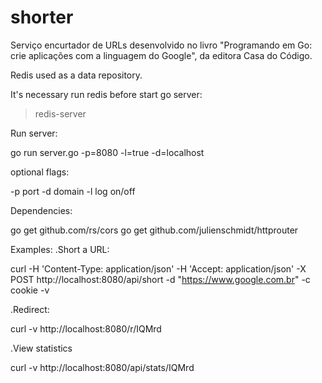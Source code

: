 # shorter

Serviço encurtador de URLs desenvolvido no livro "Programando em Go: crie aplicações com a linguagem do Google", da editora Casa do Código.

Redis used as a data repository.

It's necessary run redis before start go server:

> redis-server

Run server:

go run server.go -p=8080 -l=true -d=localhost

optional flags:

-p port
-d domain
-l log on/off

Dependencies:

go get github.com/rs/cors
go get github.com/julienschmidt/httprouter

Examples:
.Short a URL:

curl -H 'Content-Type: application/json' -H 'Accept: application/json' -X POST http://localhost:8080/api/short -d  "https://www.google.com.br" -c cookie -v

.Redirect:

curl -v http://localhost:8080/r/IQMrd

.View statistics

curl -v http://localhost:8080/api/stats/IQMrd
